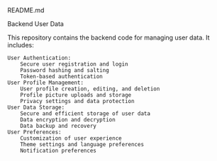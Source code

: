 README.md

Backend User Data

This repository contains the backend code for managing user data. It includes:

    User Authentication:
        Secure user registration and login
        Password hashing and salting
        Token-based authentication
    User Profile Management:
        User profile creation, editing, and deletion
        Profile picture uploads and storage
        Privacy settings and data protection
    User Data Storage:
        Secure and efficient storage of user data
        Data encryption and decryption
        Data backup and recovery
    User Preferences:
        Customization of user experience
        Theme settings and language preferences
        Notification preferences
